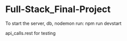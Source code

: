 # Full-Stack_Final-Project

To start the server, db, nodemon run: npm run devstart

api_calls.rest for testing
